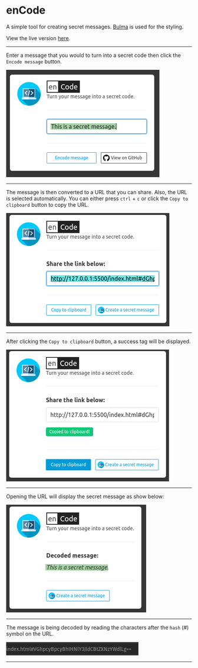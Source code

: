 # enCode
A simple tool for creating secret messages. [Bulma](https://bulma.io/) is used for the styling.

View the live version [here](https://encode-sigma.vercel.app/index.html).

----------------------------------------------------------------------------

Enter a message that you would to turn into a secret code then click the `Encode message` button.

![screenshot1](encode-s1.png)


----------------------------------------------------------------------------

The message is then converted to a URL that you can share. Also, the URL is selected automatically. You can either press `ctrl` + `c` or click the `Copy to clipboard` button to copy the URL.

![screenshot1](encode-s2.png)


----------------------------------------------------------------------------

After clicking the `Copy to clipboard` button, a success tag will be displayed.

![screenshot1](encode-s3.png)


----------------------------------------------------------------------------


Opening the URL will display the secret message as show below:

![screenshot1](encode-s4.png)


----------------------------------------------------------------------------

The message is being decoded by reading the characters after the `hash` (#) symbol on the URL.

![screenshot1](encode-s5.png)


----------------------------------------------------------------------------






